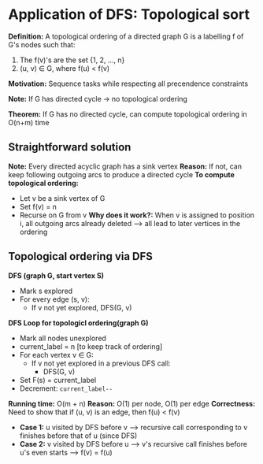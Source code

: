 # Application of DFS: Topological sort

**Definition:** A topological ordering of a directed graph G is a labelling f of G's nodes such that:

1. The f(v)'s are the set {1, 2, ..., n}
2. (u, v) ∈ G, where f(u) < f(v)

**Motivation:** Sequence tasks while respecting all precendence constraints

**Note:** If G has directed cycle -> no topological ordering

**Theorem:** If G has no directed cycle, can compute topological ordering in O(n+m) time

## Straightforward solution

**Note:** Every directed acyclic graph has a sink vertex
**Reason:** If not, can keep following outgoing arcs to produce a directed cycle
**To compute topological ordering:**

- Let v be a sink vertex of G
- Set f(v) = n
- Recurse on G from v
  **Why does it work?:** When v is assigned to position i, all outgoing arcs already deleted --> all lead to later vertices in the ordering

## Topological ordering via DFS

**DFS (graph G, start vertex S)**

- Mark s explored
- For every edge (s, v):
  - If v not yet explored, DFS(G, v)

**DFS Loop for topologicl ordering(graph G)**

- Mark all nodes unexplored
- current_label = n [to keep track of ordering]
- For each vertex v ∈ G:
  - If v not yet explored in a previous DFS call:
    - DFS(G, v)
- Set F(s) = current_label
- Decrement: `current_label--`

**Running time:** O(m + n)
**Reason:** O(1) per node, O(1) per edge
**Correctness:** Need to show that if (u, v) is an edge, then f(u) < f(v)

- **Case 1:** u visited by DFS before v --> recursive call corresponding to v finishes before that of u (since DFS)
- **Case 2:** v visited by DFS before u --> v's recursive call finishes before u's even starts --> f(v) = f(u)
